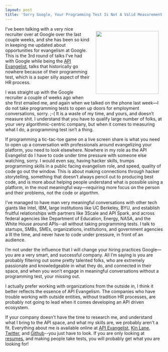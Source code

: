 ```yaml
---
layout: post
title: 'Sorry Google, Your Programming Test Is Not A Valid Measurement Of My Skills'
---
```

<p><img style="padding: 15px;" src="http://kinlane-productions.s3.amazonaws.com/api-evangelist-site/blog/tic-tac-toe.png" alt="" width="200" align="right" /></p>
<p>I&rsquo;ve been talking with a very nice recruiter over at Google over the last couple weeks, and she has been so kind in keeping me updated about opportunities for evangelism at Google. This is the 3rd round of talks I've had with Google while being the <a href="http://apievangelist.com">API Evangelist</a>, talks that historically go nowhere because of their programming test, which is a super silly aspect of their HR process.</p>
<p>I was straight up with the Google recruiter a couple of weeks ago when she first emailed me, and again when we talked on the phone last week&mdash;I do not take programming tests to open up doors for employment conversations, sorry. ;-( It is a waste of my time, and yours, and doesn&rsquo;t measure shit. I understand that you have to qualify large number of folks, at your very algorithmic-centric company, but when it comes to measuring what I do, a programming test isn&rsquo;t a thing.</p>
<p>If programming a tic-tac-toe game on a live screen share is what you need to open up a conversation with professionals around evangelizing your platform, you need to look elsewhere. Nowhere in my role as the API Evangelist do I have to code under time pressure with someone else watching, sorry. I would even say, having hacker skills, trumps programming skills in a public facing evangelism role, and speed, quality of code go out the window. This is about making connections through hacker storytelling, something that doesn't always pencil out to producing best code, and is more about helping people understand what is possible using a platform, in the most meaningful way&mdash;requiring more focus on the person and their problems, not the code or algorthm.</p>
<p>I&rsquo;ve managed to have man very meaningful conversations with other tech giants like Intel, IBM, large institutions like UC Berkeley, BYU, and establish fruitful relationships with partners like 3Scale and API Spark, and across federal agencies like Department of Education, Energy, NASA, and the White House around APIs--all without taking programming tests. I talk to startups, SMBs, SMEs, organizations, institutions, and government agencies a lll the time, and never have to code under pressure, in front of an audience.</p>
<p>I&rsquo;m not under the influence that I will change your hiring practices Google&mdash;you are a very smart, and successful company. All I&rsquo;m saying is you are probably filtering out some pretty talented folks, who are extremely passionate and knowledgeable in what they do, and connected in their space, and when you won&rsquo;t engage in meaningful conversations without a programming test, your missing out.</p>
<p>I actually prefer working with organizations from the outside in, I think it better reflects the essence of API Evangelism. The companies who have trouble working with outside entities, without tradition HR processes, are probably not going to lead when it comes developing an API driven ecosystem.</p>
<p>If your company doesn't have the time to research me, and understand what I bring to the API space, and what my skills are, we probably aren't a fit. Everything about me is available online at <a href="http://apievangelist.com">API Evangelist</a>, <a href="http://kinlane.com">Kin Lane</a>, <a href="https://twitter.com/kinlane">Twitter</a>, and <a href="https://github.com/kinlane">Github</a>--you just have to look. If you are only looking at <a href="https://s3.amazonaws.com/kinlane-productions/kin-lane-resume/Resume-Kin-Lane-API-Evangelist-Summary.pdf">resumes</a>, and making people take tests, you will probably get what you are looking for!</p>